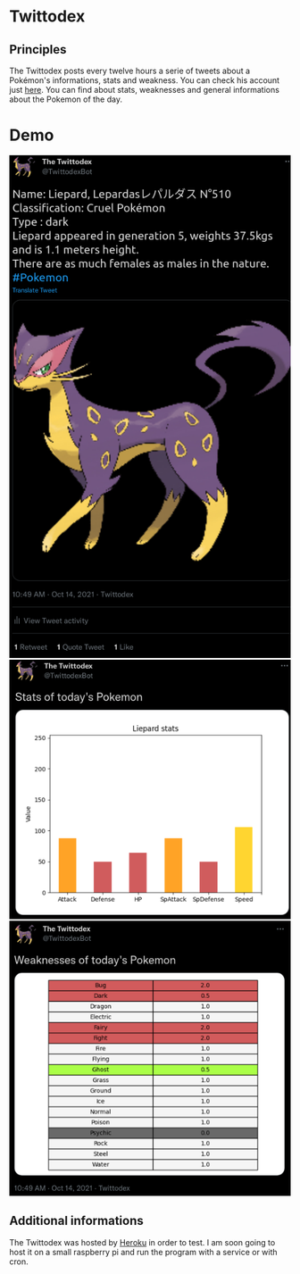 # Twittodex

## Principles

The Twittodex posts every twelve hours a serie of tweets about a Pokémon's informations, stats and weakness. You can check his account just [here](https://twitter.com/TwittodexBot).
You can find about stats, weaknesses and general informations about the Pokemon of the day.

# Demo

![Tweet of the day](https://github.com/Clotildelevou/Twittodex/blob/master/img/liepard.png)
![Stats](https://github.com/Clotildelevou/Twittodex/blob/master/img/liepard-stats.png)![Weaks](https://github.com/Clotildelevou/Twittodex/blob/master/img/liepard-weak.png)


## Additional informations

The Twittodex was hosted by [Heroku](https://www.heroku.com/) in order to test.
I am soon going to host it on a small raspberry pi and run the program with a service or with cron.
